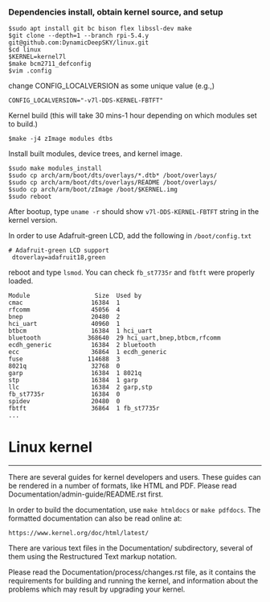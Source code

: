 ### Dependencies install, obtain kernel source, and setup
```
$sudo apt install git bc bison flex libssl-dev make
$git clone --depth=1 --branch rpi-5.4.y git@github.com:DynamicDeepSKY/linux.git
$cd linux
$KERNEL=kernel7l
$make bcm2711_defconfig
$vim .config
```
change CONFIG_LOCALVERSION as some unique value (e.g.,)

`CONFIG_LOCALVERSION="-v7l-DDS-KERNEL-FBTFT"`

Kernel build (this will take 30 mins-1 hour depending on which modules set to build.)

```
$make -j4 zImage modules dtbs
```
Install built modules, device trees, and kernel image.
```
$sudo make modules_install
$sudo cp arch/arm/boot/dts/overlays/*.dtb* /boot/overlays/
$sudo cp arch/arm/boot/dts/overlays/README /boot/overlays/
$sudo cp arch/arm/boot/zImage /boot/$KERNEL.img
$sudo reboot
```
After bootup, type `uname -r` should show `v7l-DDS-KERNEL-FBTFT` string in the kernel version.

In order to use Adafruit-green LCD, add the following in `/boot/config.txt`
```
# Adafruit-green LCD support
 dtoverlay=adafruit18,green
```
reboot and type `lsmod`.
You can check `fb_st7735r` and `fbtft` were properly loaded.


```
Module                  Size  Used by
cmac                   16384  1
rfcomm                 45056  4
bnep                   20480  2
hci_uart               40960  1
btbcm                  16384  1 hci_uart
bluetooth             368640  29 hci_uart,bnep,btbcm,rfcomm
ecdh_generic           16384  2 bluetooth
ecc                    36864  1 ecdh_generic
fuse                  114688  3
8021q                  32768  0
garp                   16384  1 8021q
stp                    16384  1 garp
llc                    16384  2 garp,stp
fb_st7735r             16384  0
spidev                 20480  0
fbtft                  36864  1 fb_st7735r
...
```

# Linux kernel
---
There are several guides for kernel developers and users. These guides can
be rendered in a number of formats, like HTML and PDF. Please read
Documentation/admin-guide/README.rst first.

In order to build the documentation, use ``make htmldocs`` or
``make pdfdocs``.  The formatted documentation can also be read online at:

    https://www.kernel.org/doc/html/latest/

There are various text files in the Documentation/ subdirectory,
several of them using the Restructured Text markup notation.

Please read the Documentation/process/changes.rst file, as it contains the
requirements for building and running the kernel, and information about
the problems which may result by upgrading your kernel.
